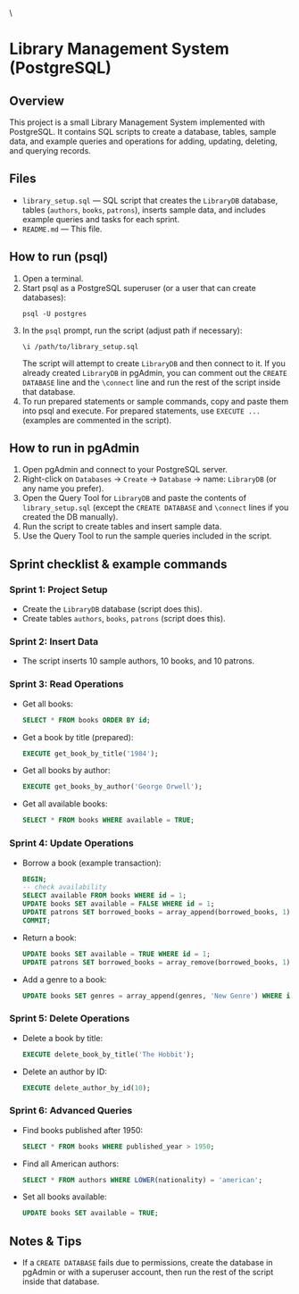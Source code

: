 \
# Library Management System (PostgreSQL)

## Overview
This project is a small Library Management System implemented with PostgreSQL. It contains SQL scripts to create a database, tables, sample data, and example queries and operations for adding, updating, deleting, and querying records.

## Files
- `library_setup.sql` — SQL script that creates the `LibraryDB` database, tables (`authors`, `books`, `patrons`), inserts sample data, and includes example queries and tasks for each sprint.
- `README.md` — This file.

## How to run (psql)
1. Open a terminal.
2. Start psql as a PostgreSQL superuser (or a user that can create databases):
   ```
   psql -U postgres
   ```
3. In the `psql` prompt, run the script (adjust path if necessary):
   ```
   \i /path/to/library_setup.sql
   ```
   The script will attempt to create `LibraryDB` and then connect to it. If you already created `LibraryDB` in pgAdmin, you can comment out the `CREATE DATABASE` line and the `\connect` line and run the rest of the script inside that database.
4. To run prepared statements or sample commands, copy and paste them into psql and execute. For prepared statements, use `EXECUTE ...` (examples are commented in the script).

## How to run in pgAdmin
1. Open pgAdmin and connect to your PostgreSQL server.
2. Right-click on `Databases` → `Create` → `Database` → name: `LibraryDB` (or any name you prefer).
3. Open the Query Tool for `LibraryDB` and paste the contents of `library_setup.sql` (except the `CREATE DATABASE` and `\connect` lines if you created the DB manually).
4. Run the script to create tables and insert sample data.
5. Use the Query Tool to run the sample queries included in the script.

## Sprint checklist & example commands
### Sprint 1: Project Setup
- Create the `LibraryDB` database (script does this).
- Create tables `authors`, `books`, `patrons` (script does this).

### Sprint 2: Insert Data
- The script inserts 10 sample authors, 10 books, and 10 patrons.

### Sprint 3: Read Operations
- Get all books:
  ```sql
  SELECT * FROM books ORDER BY id;
  ```
- Get a book by title (prepared):
  ```sql
  EXECUTE get_book_by_title('1984');
  ```
- Get all books by author:
  ```sql
  EXECUTE get_books_by_author('George Orwell');
  ```
- Get all available books:
  ```sql
  SELECT * FROM books WHERE available = TRUE;
  ```

### Sprint 4: Update Operations
- Borrow a book (example transaction):
  ```sql
  BEGIN;
  -- check availability
  SELECT available FROM books WHERE id = 1;
  UPDATE books SET available = FALSE WHERE id = 1;
  UPDATE patrons SET borrowed_books = array_append(borrowed_books, 1) WHERE id = 2;
  COMMIT;
  ```
- Return a book:
  ```sql
  UPDATE books SET available = TRUE WHERE id = 1;
  UPDATE patrons SET borrowed_books = array_remove(borrowed_books, 1) WHERE id = 2;
  ```
- Add a genre to a book:
  ```sql
  UPDATE books SET genres = array_append(genres, 'New Genre') WHERE id = 1;
  ```

### Sprint 5: Delete Operations
- Delete a book by title:
  ```sql
  EXECUTE delete_book_by_title('The Hobbit');
  ```
- Delete an author by ID:
  ```sql
  EXECUTE delete_author_by_id(10);
  ```

### Sprint 6: Advanced Queries
- Find books published after 1950:
  ```sql
  SELECT * FROM books WHERE published_year > 1950;
  ```
- Find all American authors:
  ```sql
  SELECT * FROM authors WHERE LOWER(nationality) = 'american';
  ```
- Set all books available:
  ```sql
  UPDATE books SET available = TRUE;
  ```

## Notes & Tips
- If a `CREATE DATABASE` fails due to permissions, create the database in pgAdmin or with a superuser account, then run the rest of the script inside that database.
